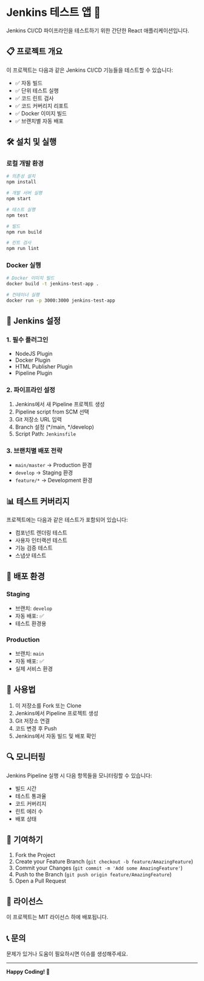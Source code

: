 # Jenkins 테스트 앱 🚀

Jenkins CI/CD 파이프라인을 테스트하기 위한 간단한 React 애플리케이션입니다.

## 📋 프로젝트 개요

이 프로젝트는 다음과 같은 Jenkins CI/CD 기능들을 테스트할 수 있습니다:

- ✅ 자동 빌드
- ✅ 단위 테스트 실행
- ✅ 코드 린트 검사
- ✅ 코드 커버리지 리포트
- ✅ Docker 이미지 빌드
- ✅ 브랜치별 자동 배포

## 🛠️ 설치 및 실행

### 로컬 개발 환경

```bash
# 의존성 설치
npm install

# 개발 서버 실행
npm start

# 테스트 실행
npm test

# 빌드
npm run build

# 린트 검사
npm run lint
```

### Docker 실행

```bash
# Docker 이미지 빌드
docker build -t jenkins-test-app .

# 컨테이너 실행
docker run -p 3000:3000 jenkins-test-app
```

## 🔧 Jenkins 설정

### 1. 필수 플러그인
- NodeJS Plugin
- Docker Plugin
- HTML Publisher Plugin
- Pipeline Plugin

### 2. 파이프라인 설정
1. Jenkins에서 새 Pipeline 프로젝트 생성
2. Pipeline script from SCM 선택
3. Git 저장소 URL 입력
4. Branch 설정 (*/main, */develop)
5. Script Path: `Jenkinsfile`

### 3. 브랜치별 배포 전략
- `main/master` → Production 환경
- `develop` → Staging 환경
- `feature/*` → Development 환경

## 📊 테스트 커버리지

프로젝트에는 다음과 같은 테스트가 포함되어 있습니다:

- 컴포넌트 렌더링 테스트
- 사용자 인터랙션 테스트
- 기능 검증 테스트
- 스냅샷 테스트

## 🚀 배포 환경

### Staging
- 브랜치: `develop`
- 자동 배포: ✅
- 테스트 환경용

### Production
- 브랜치: `main`
- 자동 배포: ✅
- 실제 서비스 환경

## 📝 사용법

1. 이 저장소를 Fork 또는 Clone
2. Jenkins에서 Pipeline 프로젝트 생성
3. Git 저장소 연결
4. 코드 변경 후 Push
5. Jenkins에서 자동 빌드 및 배포 확인

## 🔍 모니터링

Jenkins Pipeline 실행 시 다음 항목들을 모니터링할 수 있습니다:

- 빌드 시간
- 테스트 통과율
- 코드 커버리지
- 린트 에러 수
- 배포 상태

## 🤝 기여하기

1. Fork the Project
2. Create your Feature Branch (`git checkout -b feature/AmazingFeature`)
3. Commit your Changes (`git commit -m 'Add some AmazingFeature'`)
4. Push to the Branch (`git push origin feature/AmazingFeature`)
5. Open a Pull Request

## 📄 라이선스

이 프로젝트는 MIT 라이선스 하에 배포됩니다.

## 📞 문의

문제가 있거나 도움이 필요하시면 이슈를 생성해주세요.

---
**Happy Coding! 🎉**